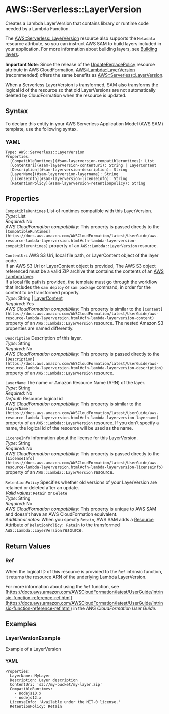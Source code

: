 # AWS::Serverless::LayerVersion<a name="sam-resource-layerversion"></a>

Creates a Lambda LayerVersion that contains library or runtime code needed by a Lambda Function\.

The [AWS::Serverless::LayerVersion](#sam-resource-layerversion) resource also supports the `Metadata` resource attribute, so you can instruct AWS SAM to build layers included in your application\. For more information about building layers, see [Building layers](building-layers.md)\.

**Important Note**: Since the release of the [UpdateReplacePolicy](https://docs.aws.amazon.com/AWSCloudFormation/latest/UserGuide/aws-attribute-updatereplacepolicy.html) resource attribute in AWS CloudFormation, [AWS::Lambda::LayerVersion](https://docs.aws.amazon.com/AWSCloudFormation/latest/UserGuide/aws-resource-lambda-layerversion.html) \(recommended\) offers the same benefits as [AWS::Serverless::LayerVersion](#sam-resource-layerversion)\.

When a Serverless LayerVersion is transformed, SAM also transforms the logical id of the resource so that old LayerVersions are not automatically deleted by CloudFormation when the resource is updated\.

## Syntax<a name="sam-resource-layerversion-syntax"></a>

To declare this entity in your AWS Serverless Application Model \(AWS SAM\) template, use the following syntax\.

### YAML<a name="sam-resource-layerversion-syntax.yaml"></a>

```
Type: AWS::Serverless::LayerVersion
Properties:
  [CompatibleRuntimes](#sam-layerversion-compatibleruntimes): List
  [ContentUri](#sam-layerversion-contenturi): String | LayerContent
  [Description](#sam-layerversion-description): String
  [LayerName](#sam-layerversion-layername): String
  [LicenseInfo](#sam-layerversion-licenseinfo): String
  [RetentionPolicy](#sam-layerversion-retentionpolicy): String
```

## Properties<a name="sam-resource-layerversion-properties"></a>

 `CompatibleRuntimes`   <a name="sam-layerversion-compatibleruntimes"></a>
List of runtimes compatible with this LayerVersion\.  
*Type*: List  
*Required*: No  
*AWS CloudFormation compatibility*: This property is passed directly to the `[CompatibleRuntimes](https://docs.aws.amazon.com/AWSCloudFormation/latest/UserGuide/aws-resource-lambda-layerversion.html#cfn-lambda-layerversion-compatibleruntimes)` property of an `AWS::Lambda::LayerVersion` resource\.

 `ContentUri`   <a name="sam-layerversion-contenturi"></a>
AWS S3 Uri, local file path, or LayerContent object of the layer code\.  
If an AWS S3 Uri or LayerContent object is provided, The AWS S3 object referenced must be a valid ZIP archive that contains the contents of an [AWS Lambda layer](https://docs.aws.amazon.com/lambda/latest/dg/configuration-layers.html)\.  
If a local file path is provided, the template must go through the workflow that includes the `sam deploy` or `sam package` command, in order for the content to be transformed properly\.  
*Type*: String \| [LayerContent](sam-property-layerversion-layercontent.md)  
*Required*: Yes  
*AWS CloudFormation compatibility*: This property is similar to the `[Content](https://docs.aws.amazon.com/AWSCloudFormation/latest/UserGuide/aws-resource-lambda-layerversion.html#cfn-lambda-layerversion-content)` property of an `AWS::Lambda::LayerVersion` resource\. The nested Amazon S3 properties are named differently\.

 `Description`   <a name="sam-layerversion-description"></a>
Description of this layer\.  
*Type*: String  
*Required*: No  
*AWS CloudFormation compatibility*: This property is passed directly to the `[Description](https://docs.aws.amazon.com/AWSCloudFormation/latest/UserGuide/aws-resource-lambda-layerversion.html#cfn-lambda-layerversion-description)` property of an `AWS::Lambda::LayerVersion` resource\.

 `LayerName`   <a name="sam-layerversion-layername"></a>
The name or Amazon Resource Name \(ARN\) of the layer\.  
*Type*: String  
*Required*: No  
*Default*: Resource logical id  
*AWS CloudFormation compatibility*: This property is similar to the `[LayerName](https://docs.aws.amazon.com/AWSCloudFormation/latest/UserGuide/aws-resource-lambda-layerversion.html#cfn-lambda-layerversion-layername)` property of an `AWS::Lambda::LayerVersion` resource\. If you don't specify a name, the logical id of the resource will be used as the name\.

 `LicenseInfo`   <a name="sam-layerversion-licenseinfo"></a>
Information about the license for this LayerVersion\.  
*Type*: String  
*Required*: No  
*AWS CloudFormation compatibility*: This property is passed directly to the `[LicenseInfo](https://docs.aws.amazon.com/AWSCloudFormation/latest/UserGuide/aws-resource-lambda-layerversion.html#cfn-lambda-layerversion-licenseinfo)` property of an `AWS::Lambda::LayerVersion` resource\.

 `RetentionPolicy`   <a name="sam-layerversion-retentionpolicy"></a>
Specifies whether old versions of your LayerVersion are retained or deleted after an update\.  
*Valid values*: `Retain` or `Delete`  
*Type*: String  
*Required*: No  
*AWS CloudFormation compatibility*: This property is unique to AWS SAM and doesn't have an AWS CloudFormation equivalent\.  
*Additional notes*: When you specify `Retain`, AWS SAM adds a [Resource Attribute](http://mhirayam.aka.corp.amazon.com/docs-preview/sam-gh-migration/serverless-application-model/latest/developerguide/sam-specification-resource-attributes.html) of `DeletionPolicy: Retain` to the transformed `AWS::Lambda::LayerVersion` resource\.

## Return Values<a name="sam-resource-layerversion-return-values"></a>

### Ref<a name="sam-resource-layerversion-return-values-ref"></a>

When the logical ID of this resource is provided to the `Ref` intrinsic function, it returns the resource ARN of the underlying Lambda LayerVersion\.

For more information about using the `Ref` function, see [https://docs.aws.amazon.com/AWSCloudFormation/latest/UserGuide/intrinsic-function-reference-ref.html](https://docs.aws.amazon.com/AWSCloudFormation/latest/UserGuide/intrinsic-function-reference-ref.html) in the *AWS CloudFormation User Guide*\. 

## Examples<a name="sam-resource-layerversion--examples"></a>

### LayerVersionExample<a name="sam-resource-layerversion--examples--layerversionexample"></a>

Example of a LayerVersion

#### YAML<a name="sam-resource-layerversion--examples--layerversionexample--yaml"></a>

```
Properties:
  LayerName: MyLayer
  Description: Layer description
  ContentUri: 's3://my-bucket/my-layer.zip'
  CompatibleRuntimes:
    - nodejs10.x
    - nodejs12.x
  LicenseInfo: 'Available under the MIT-0 license.'
  RetentionPolicy: Retain
```